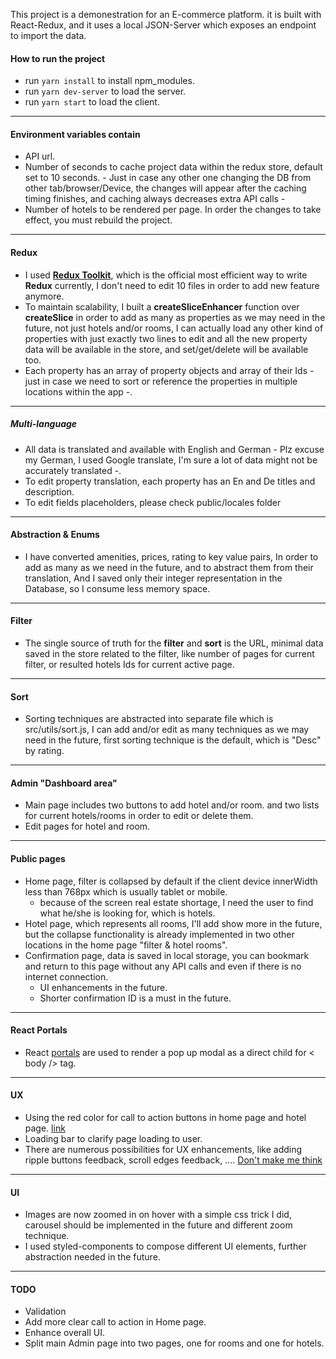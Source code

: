This project is a demonestration for an E-commerce platform. it is built with React-Redux, and it uses a local JSON-Server which exposes an endpoint to import the data.



#### How to run the project
- run `yarn install` to install npm_modules.
- run `yarn dev-server` to load the server.
- run `yarn start` to load the client.


--------
#### Environment variables contain
- API url.
- Number of seconds to cache project data within the redux store, default set to 10 seconds. - Just in case any other one changing the DB from other tab/browser/Device, the changes will appear after the caching timing finishes, and caching always decreases extra API calls -
- Number of hotels to be rendered per page.
In order the changes to take effect, you must rebuild the project.

-------
#### Redux
- I used **[Redux Toolkit](https://redux-toolkit.js.org/)**, which is the official most efficient way to write **Redux** currently, I don't need to edit 10 files in order to add new feature anymore.
- To maintain scalability, I built a **createSliceEnhancer** function over **createSlice** in order to add as many as properties as we may need in the future, not just hotels and/or rooms, I can actually load any other kind of properties with just exactly two lines to edit and all the new property data will be available in the store, and set/get/delete will be available too.
- Each property has an array of property objects and array of their Ids - just in case we need to sort or reference the properties in multiple locations within the app -.

-------
##### Multi-language
- All data is translated and available with English and German - Plz excuse my German, I used Google translate, I'm sure a lot of data might not be accurately translated -.
- To edit property translation, each property has an En and De titles and description.
- To edit fields placeholders, please check public/locales folder

-------
#### Abstraction & Enums
- I have converted amenities, prices, rating to key value pairs, In order to add as many as we need in the future, and to abstract them from their translation, And I saved only their integer representation in the Database, so I consume less memory space.

-------
#### Filter
- The single source of truth for the **filter** and **sort** is the URL, minimal data saved in the store related to the filter, like number of pages for current filter, or resulted hotels Ids for current active page.

-------
#### Sort
- Sorting techniques are abstracted into separate file which is src/utils/sort.js, I can add and/or edit as many techniques as we may need in the future, first sorting technique is the default, which is "Desc" by rating.

-------
#### Admin "Dashboard area"
- Main page includes two buttons to add hotel and/or room. and two lists for current hotels/rooms in order to edit or delete them.
- Edit pages for hotel and room.

-------
#### Public pages
- Home page, filter is collapsed by default if the client device innerWidth less than 768px which is usually tablet or mobile. 
    - because of the screen real estate shortage, I need the user to find what he/she is looking for, which is hotels.
- Hotel page, which represents all rooms, I'll add show more in the future, but the collapse functionality is already implemented in two other locations in the home page "filter & hotel rooms".
- Confirmation page, data is saved in local storage, you can bookmark and return to this page without any API calls and even if there is no internet connection. 
    - UI enhancements in the future.
    - Shorter confirmation ID is a must in the future.

-------
#### React Portals
- React [portals](https://reactjs.org/docs/portals.html) are used to render a pop up modal as a direct child for < body /> tag.

-------
#### UX
- Using the red color for call to action buttons in home page and hotel page. [link](https://usabilitygeek.com/traffic-lights-ux-smart-color/)
- Loading bar to clarify page loading to user.
- There are numerous possibilities for UX enhancements, like adding ripple buttons feedback, scroll edges feedback, .... [Don't make me think](https://uxplanet.org/dont-make-me-think-20-wise-thoughts-about-usability-from-steve-krug-876b563f1d63)

------
#### UI
- Images are now zoomed in on hover with a simple css trick I did, carousel should be implemented in the future and different zoom technique.
- I used styled-components to compose different UI elements, further abstraction needed in the future.

------
#### TODO
- Validation
- Add more clear call to action in Home page.
- Enhance overall UI.
- Split main Admin page into two pages, one for rooms and one for hotels.
